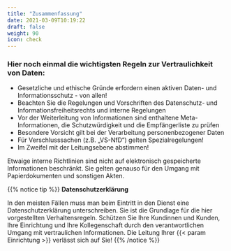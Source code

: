 ```yaml
---
title: "Zusammenfassung"
date: 2021-03-09T10:19:22
draft: false
weight: 90
icon: check
---
```

### Hier noch einmal die wichtigsten Regeln zur Vertraulichkeit von Daten:

- Gesetzliche und ethische Gründe erfordern einen aktiven Daten- und Informationsschutz - von allen!
- Beachten Sie die Regelungen und Vorschriften des Datenschutz- und Informationsfreiheitsrechts und interne Regelungen
- Vor der Weiterleitung von Informationen sind enthaltene Meta-Informationen, die Schutzwürdigkeit und die Empfängerliste zu prüfen
- Besondere Vorsicht gilt bei der Verarbeitung personenbezogener Daten
- Für Verschlusssachen (z.B. „VS-NfD“) gelten Spezialregelungen!
- Im Zweifel mit der Leitungsebene abstimmen!

Etwaige interne Richtlinien sind nicht auf elektronisch gespeicherte Informationen beschränkt. Sie gelten genauso für den Umgang mit Papierdokumenten und sonstigen Akten.

{{% notice tip %}}
**Datenschutzerklärung**

In den meisten Fällen muss man beim Eintritt in den Dienst eine Datenschutzerklärung unterschreiben. Sie ist die Grundlage für die hier vorgestellten Verhaltensregeln. Schützen Sie Ihre Kundinnen und Kunden, Ihre Einrichtung und Ihre Kollegenschaft durch den verantwortlichen Umgang mit vertraulichen Informationen. Die Leitung Ihrer {{< param Einrichtung >}} verlässt sich auf Sie!
{{% /notice %}}